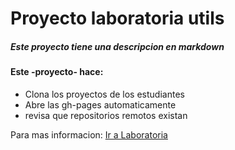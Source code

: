 # Proyecto laboratoria utils

##### Este proyecto tiene una descripcion en _markdown_

#### Este -proyecto- hace:

* Clona los proyectos de los estudiantes
* Abre las gh-pages automaticamente
* revisa que repositorios remotos existan

Para mas informacion: [Ir a Laboratoria](http://www.laboratoria.la)